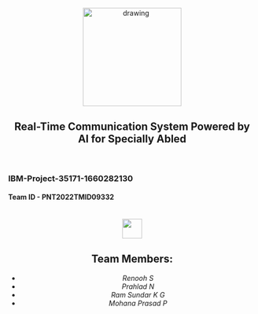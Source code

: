 <br>
<div align="center">
<img src="https://upload.wikimedia.org/wikipedia/commons/5/51/IBM_logo.svg"  align="center" alt="drawing" width="200" />
  <h2 align="center"> Real-Time Communication System Powered by AI for Specially Abled <br></h2>

  </div>
 <br> 
 <h3>IBM-Project-35171-1660282130</h3>  
 <h4>Team ID - PNT2022TMID09332</h4>      
    
<br>
  

<div align="center"><img src="https://raw.githubusercontent.com/Tarikul-Islam-Anik/Animated-Fluent-Emojis/master/Emojis/People%20with%20professions/Man%20Technologist%20Light%20Skin%20Tone.png" width="40px"><h2> Team Members: </h2><div>
<ul><i>
  <li> Renooh S </li>
  <li> Prahlad N </li>
  <li> Ram Sundar K G </li>
  <li> Mohana Prasad P </li>
  </i>
  </ul>
<br>
